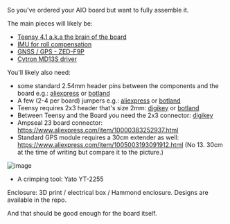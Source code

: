 So you've ordered your AIO board but want to fully assemble it.

The main pieces will likely be:
 * [Teensy 4.1 a.k.a the brain of the board](teensy-4.1.md)
 * [IMU for roll compensation](imu-inertial-measurement-unit.md)
 * [GNSS / GPS - ZED-F9P](gps-modules-standard-or-micro.md)
 * [Cytron MD13S driver](cytron-motor-driver.md)

You'll likely also need:
* some standard 2.54mm header pins between the components and the board e.g.: [aliexpress](https://www.aliexpress.com/item/4001201576815.html) or [botland](https://botland.store/connectors-goldpin/20031-straight-goldpin-1x40-connector-with-254mm-pitch-black-10pcs-justpi-5904422329198.html) 
* A few (2-4 per board) jumpers e.g.: [aliexpress](https://www.aliexpress.com/item/1005001728290299.html) or [botland](https://botland.store/jumpers/2076-long-jumper-10pcs-5904422373313.html)
* Teensy requires 2x3 header that's size 2mm: [digikey](https://www.digikey.fr/fr/products/detail/te-connectivity-amp-connectors/2314820-6/10494751) or [botland](https://botland.store/connectors-goldpin/18241-female-socket-2x3-raster-2mm-straight-5pcs-5904422370695.html)
* Between Teensy and the Board you need the 2x3 connector: [digikey](https://www.digikey.fr/fr/products/detail/gct/BF050-06-A-B-0400-0300-L-G/16396911)
* Ampseal 23 board connector: https://www.aliexpress.com/item/10000383252937.html
* Standard GPS module requires a 30cm extender as well: https://www.aliexpress.com/item/1005003193091912.html (No 13. 30cm at the time of writing but compare it to the picture.)

![image](https://user-images.githubusercontent.com/3919203/230990070-67079464-bbf4-49b7-8d3c-638d96085ce6.png)

* A crimping tool: Yato YT-2255

Enclosure: 3D print / electrical box / Hammond enclosure. Designs are available in the repo.

And that should be good enough for the board itself.